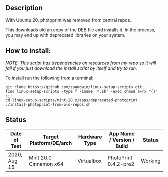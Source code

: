 
## Description

With Ubuntu 20, photoprint was removed from central repos.

This downloads old an copy of the DEB file and installs it. In the process, you may end up with deprecated libraries on your system.

## How to install:

*NOTE: This script has dependencies on resources from my repo so it will fail if you just download the install script by itself and try to run.*

To install run the following from a terminal:

```
git clone https://github.com/zpangwin/linux-setup-scripts.git;
find linux-setup-scripts -type f -iname '*.sh' -exec chmod a+rx "{}" \;;
cd linux-setup-scripts/mint-20.x/apps/deprecated-photoprint
./install-photoprint-from-old-repos.sh
```

## Status

| Date of Test  | Target Platform/DE/arch | Hardware Type  | App Name / Version / Build                | Status  |
| ------------- | ------------------------| -------------- | ----------------------------------------- | ------- |
| 2020, Aug 15  | Mint 20.0 Cinnamon x64  | Virtualbox     | PhotoPrint 0.4.2-pre2 | Working |


